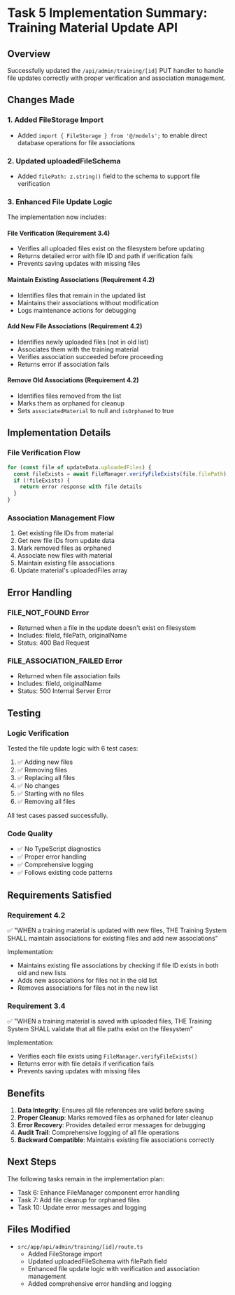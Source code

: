 # Task 5 Implementation Summary: Training Material Update API

## Overview
Successfully updated the `/api/admin/training/[id]` PUT handler to handle file updates correctly with proper verification and association management.

## Changes Made

### 1. Added FileStorage Import
- Added `import { FileStorage } from '@/models';` to enable direct database operations for file associations

### 2. Updated uploadedFileSchema
- Added `filePath: z.string()` field to the schema to support file verification

### 3. Enhanced File Update Logic
The implementation now includes:

#### File Verification (Requirement 3.4)
- Verifies all uploaded files exist on the filesystem before updating
- Returns detailed error with file ID and path if verification fails
- Prevents saving updates with missing files

#### Maintain Existing Associations (Requirement 4.2)
- Identifies files that remain in the updated list
- Maintains their associations without modification
- Logs maintenance actions for debugging

#### Add New File Associations (Requirement 4.2)
- Identifies newly uploaded files (not in old list)
- Associates them with the training material
- Verifies association succeeded before proceeding
- Returns error if association fails

#### Remove Old Associations (Requirement 4.2)
- Identifies files removed from the list
- Marks them as orphaned for cleanup
- Sets `associatedMaterial` to null and `isOrphaned` to true

## Implementation Details

### File Verification Flow
```typescript
for (const file of updateData.uploadedFiles) {
  const fileExists = await FileManager.verifyFileExists(file.filePath);
  if (!fileExists) {
    return error response with file details
  }
}
```

### Association Management Flow
1. Get existing file IDs from material
2. Get new file IDs from update data
3. Mark removed files as orphaned
4. Associate new files with material
5. Maintain existing file associations
6. Update material's uploadedFiles array

## Error Handling

### FILE_NOT_FOUND Error
- Returned when a file in the update doesn't exist on filesystem
- Includes: fileId, filePath, originalName
- Status: 400 Bad Request

### FILE_ASSOCIATION_FAILED Error
- Returned when file association fails
- Includes: fileId, originalName
- Status: 500 Internal Server Error

## Testing

### Logic Verification
Tested the file update logic with 6 test cases:
1. ✅ Adding new files
2. ✅ Removing files
3. ✅ Replacing all files
4. ✅ No changes
5. ✅ Starting with no files
6. ✅ Removing all files

All test cases passed successfully.

### Code Quality
- ✅ No TypeScript diagnostics
- ✅ Proper error handling
- ✅ Comprehensive logging
- ✅ Follows existing code patterns

## Requirements Satisfied

### Requirement 4.2
✅ "WHEN a training material is updated with new files, THE Training System SHALL maintain associations for existing files and add new associations"

Implementation:
- Maintains existing file associations by checking if file ID exists in both old and new lists
- Adds new associations for files not in the old list
- Removes associations for files not in the new list

### Requirement 3.4
✅ "WHEN a training material is saved with uploaded files, THE Training System SHALL validate that all file paths exist on the filesystem"

Implementation:
- Verifies each file exists using `FileManager.verifyFileExists()`
- Returns error with file details if verification fails
- Prevents saving updates with missing files

## Benefits

1. **Data Integrity**: Ensures all file references are valid before saving
2. **Proper Cleanup**: Marks removed files as orphaned for later cleanup
3. **Error Recovery**: Provides detailed error messages for debugging
4. **Audit Trail**: Comprehensive logging of all file operations
5. **Backward Compatible**: Maintains existing file associations correctly

## Next Steps

The following tasks remain in the implementation plan:
- Task 6: Enhance FileManager component error handling
- Task 7: Add file cleanup for orphaned files
- Task 10: Update error messages and logging

## Files Modified

- `src/app/api/admin/training/[id]/route.ts`
  - Added FileStorage import
  - Updated uploadedFileSchema with filePath field
  - Enhanced file update logic with verification and association management
  - Added comprehensive error handling and logging
